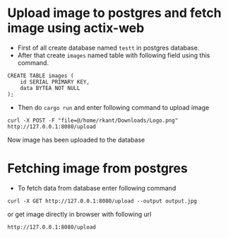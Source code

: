 # Upload image to postgres and fetch image using actix-web 
* First of all create database named ```testt``` in postgres database.
* After that create ```images``` named table with following field using this command.
```
CREATE TABLE images (
    id SERIAL PRIMARY KEY,
    data BYTEA NOT NULL
);
```
* Then do ```cargo run``` and enter following command to upload image
```
curl -X POST -F "file=@/home/rkant/Downloads/Logo.png" http://127.0.0.1:8080/upload
```
Now image has been uploaded to the database

# Fetching image from postgres
* To fetch data from database enter following command
```
curl -X GET http://127.0.0.1:8080/upload --output output.jpg
```
or get image directly in browser with following url
```
http://127.0.0.1:8080/upload
```
